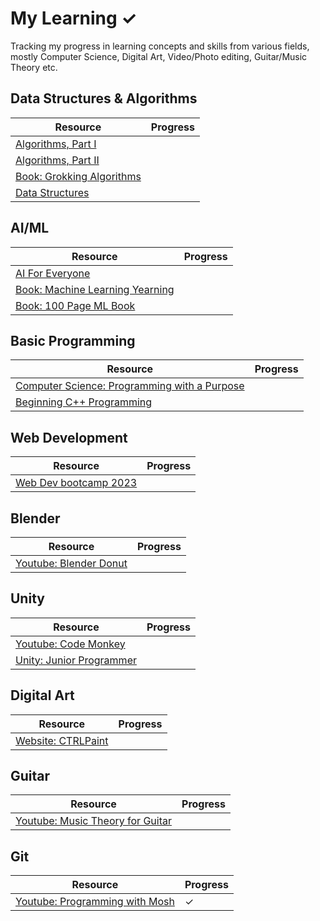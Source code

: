 # My Learning ✓

Tracking my progress in learning concepts and skills from various fields, mostly Computer Science, Digital Art, Video/Photo editing, Guitar/Music Theory etc.

## Data Structures & Algorithms

| Resource                                                                                                                    | Progress |
| --------------------------------------------------------------------------------------------------------------------------- | -------- |
| [Algorithms, Part I](https://www.coursera.org/learn/algorithms-part1)                                                       |          |
| [Algorithms, Part II](https://www.coursera.org/learn/algorithms-part2)                                                      |          |
| [Book: Grokking Algorithms](https://edu.anarcho-copy.org/Algorithm/grokking-algorithms-illustrated-programmers-curious.pdf) |          |
| [Data Structures](https://stepik.org/course/579/syllabus)                                                                   |          |

## AI/ML

| Resource                                                                                                                 | Progress |
| ------------------------------------------------------------------------------------------------------------------------ | -------- |
| [AI For Everyone](https://www.coursera.org/learn/ai-for-everyone)                                                        |          |
| [Book: Machine Learning Yearning](https://github.com/ajaymache/machine-learning-yearning)                                |          |
| [Book: 100 Page ML Book](http://ema.cri-info.cm/wp-content/uploads/2019/07/2019BurkovTheHundred-pageMachineLearning.pdf) |          |

## Basic Programming

| Resource                                                                                            | Progress |
| --------------------------------------------------------------------------------------------------- | -------- |
| [Computer Science: Programming with a Purpose](https://www.coursera.org/learn/cs-programming-java/) |          |
| [Beginning C++ Programming](https://www.udemy.com/course/beginning-c-plus-plus-programming/)        |          |

## Web Development

| Resource                                                                                     | Progress |
| -------------------------------------------------------------------------------------------- | -------- |
| [Web Dev bootcamp 2023](https://www.udemy.com/course/the-complete-web-development-bootcamp/) |          |

## Blender

| Resource                                                                                           | Progress |
| -------------------------------------------------------------------------------------------------- | -------- |
| [Youtube: Blender Donut](https://www.youtube.com/playlist?list=PLjEaoINr3zgEPv5y--4MKpciLaoQYZB1Z) |          |

## Unity

| Resource                                                                      | Progress |
| ----------------------------------------------------------------------------- | -------- |
| [Youtube: Code Monkey](https://www.youtube.com/watch?v=AmGSEH7QcDg)           |          |
| [Unity: Junior Programmer](https://learn.unity.com/pathway/junior-programmer) |          |

## Digital Art

| Resource                                                 | Progress |
| -------------------------------------------------------- | -------- |
| [Website: CTRLPaint](https://www.ctrlpaint.com/library/) |          |

## Guitar

| Resource                                                                                                     | Progress |
| ------------------------------------------------------------------------------------------------------------ | -------- |
| [Youtube: Music Theory for Guitar](https://www.youtube.com/playlist?list=PLDNPXoSAAaRJ9CoWhCyxeqmKRKvZv0iu4) |          |

## Git

| Resource                                                                                                     | Progress |
| ------------------------------------------------------------------------------------------------------------ | -------- |
| [Youtube: Programming with Mosh](https://www.youtube.com/watch?v=8JJ101D3knE) |    ✓     |
